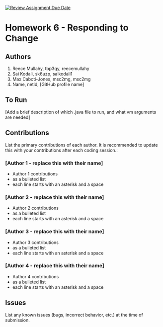 [![Review Assignment Due Date](https://classroom.github.com/assets/deadline-readme-button-24ddc0f5d75046c5622901739e7c5dd533143b0c8e959d652212380cedb1ea36.svg)](https://classroom.github.com/a/DC1SF4uZ)
# Homework 6 - Responding to Change

## Authors
1) Reece Mullahy, tbp3qy, reecemullahy
2) Sai Kodali, sk6uzp, saikodali1
3) Max Caboti-Jones, msc2mg, msc2mg
4) Name, netid, [GitHub profile name]

## To Run

[Add a brief description of which .java file to run, and what vm arguments are needed]

## Contributions

List the primary contributions of each author. It is recommended to update this with your contributions after each coding session.:

### [Author 1 - replace this with their name]

* Author 1 contributions
* as a bulleted list
* each line starts with an asterisk and a space

### [Author 2 - replace this with their name]

* Author 2 contributions
* as a bulleted list
* each line starts with an asterisk and a space

### [Author 3 - replace this with their name]

* Author 3 contributions
* as a bulleted list
* each line starts with an asterisk and a space

### [Author 4 - replace this with their name]

* Author 4 contributions
* as a bulleted list
* each line starts with an asterisk and a space

## Issues

List any known issues (bugs, incorrect behavior, etc.) at the time of submission.
